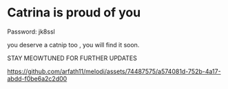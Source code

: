 # Catrina is proud of you

Password: jk8ssl

you deserve a catnip too , you will find it soon.

STAY MEOWTUNED FOR FURTHER UPDATES


https://github.com/arfath11/melodi/assets/74487575/a574081d-752b-4a17-abdd-f0be6a2c2d00

